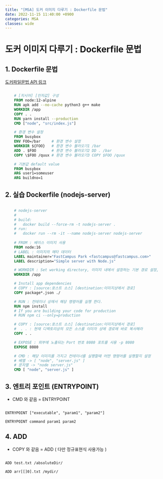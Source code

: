 ```yaml
---
title: "[MSA] 도커 이미지 다루기 : Dockerfile 문법"
date: 2022-11-15 11:40:00 +0900
categories: MSA
classes: wide
---
```


# 도커 **이미지** 다루기 : Dockerfile 문법 

## 1. Dockerfile 문법

[도커파일문법 API 링크](https://docs.docker.com/engine/reference/builder/)

```dockerfile

    # [지시어] [인자값] 구성
    FROM node:12-alpine
    RUN apk add --no-cache python3 g++ make
    WORKDIR /app
    COPY . .
    RUN yarn install --production
    CMD ["node", "src/index.js"]

    # 환경 변수 설정
    FROM busybox
    ENV FOO=/bar     # 환경 변수 설정
    WORKDIR ${FOO}   # 환경 변수 불러오기1 /bar
    ADD . $FOO       # 환경 변수 불러오기2 DD . /bar
    COPY \$FOO /quux # 환경 변수 불러오기3 COPY $FOO /quux

    # 기본값 default value
    FROM busybox
    ARG user1=someuser
    ARG buildno=1

```

## 2. 실습 Dockerfile (nodejs-server)

```Dockerfile

    # nodejs-server
    #
    # build:
    #   docker build --force-rm -t nodejs-server .
    # run:
    #   docker run --rm -it --name nodejs-server nodejs-server
    
    # FROM : 베이스 이미지 사용
    FROM node:16 
    # LABEL : 이미지의 메타 데이터
    LABEL maintainer="FastCampus Park <fastcampus@fastcampus.com>"
    LABEL description="Simple server with Node.js"

    # WORKDIR : Set working directory, 이미지 내에서 설정하는 기본 경로 설정,
    WORKDIR /app

    # Install app dependencies
    # COPY : [source:호스트 소스] [destination:이미지상에서 경로]
    COPY package*.json ./

    # RUN : 컨테이너 상에서 해당 명령어를 실행 한다.
    RUN npm install
    # If you are building your code for production
    # RUN npm ci --only=production

    # COPY : [source:호스트 소스] [destination:이미지상에서 경로]
    #  . . : 현재 디렉토리상의 모든 소스를 이미자 상에 경로에 바로 복사해라
    COPY . .

    # EXPOSE : 외부에 노출되는 Port 번호 8080 포트를 사용 -p 8080
    EXPOSE 8080

    # CMD : 해당 이미지를 가지고 컨테이너를 실행할때 어떤 명령어를 실행할지 설정
    # 베열 -> [ "node", "server.js" ]
    # 문자열 -> "node server.js"
    CMD [ "node", "server.js" ]

```

## 3. 엔트리 포인트 (ENTRYPOINT)

- CMD 와 같음 = ENTRYPOINT

```

ENTRYPOINT ["executable", "param1", "param2"]

ENTRYPOINT command param1 param2

```

## 4. ADD

- COPY 와 같음 = ADD ( 다만 정규표현식 사용가능 )

```

ADD test.txt /absoluteDir/

ADD arr[[]0].txt /mydir/

```